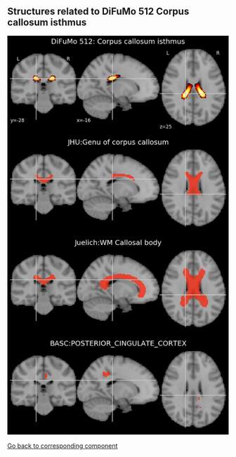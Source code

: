 


## Structures related to DiFuMo 512 Corpus callosum isthmus

![28](28.jpg "Structures related to DiFuMo 512 Corpus callosum isthmus")

[Go back to corresponding component](https://parietal-inria.github.io/DiFuMo/512/html/28.html)